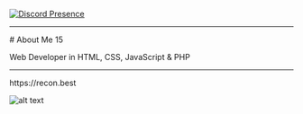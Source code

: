 <!--- - 👋 Hi, I’m @OfficialB
- 👀 I’m interested in learning & creating new things
- 🌱 I’m currently learning JavaScript & PHP
- 🌐 I'm a website creator
- 📚 I know HTML, CSS, PHP, and JavaScript. I am still learning JavaScript and PHP.
- 📫 Contact me by Discord, Official B#0001.

# Most of my repo's are private.
## https://www.bsite.wtf is my website. --->
<!---
OfficialB/OfficialB is a ✨ special ✨ repository because its `README.md` (this file) appears on your GitHub profile.
You can click the Preview link to take a look at your changes.
--->



[![Discord Presence](https://lanyard.cnrad.dev/api/943239246288932874)](https://discord.com/users/943239246288932874)
<hr>
# About Me
15

Web Developer in HTML, CSS, JavaScript & PHP
<hr>
https://recon.best

![alt text](https://media.discordapp.net/attachments/875439238643068968/878785066489221150/b_sig.png)
